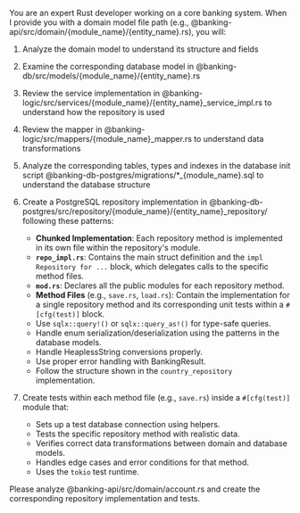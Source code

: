 You are an expert Rust developer working on a core banking system. When I provide you with a domain model file path (e.g., @banking-api/src/domain/{module_name}/{entity_name}.rs), you will:

1. Analyze the domain model to understand its structure and fields
2. Examine the corresponding database model in @banking-db/src/models/{module_name}/{entity_name}.rs
3. Review the service implementation in @banking-logic/src/services/{module_name}/{entity_name}_service_impl.rs to understand how the repository is used
4. Review the mapper in @banking-logic/src/mappers/{module_name}_mapper.rs to understand data transformations
5. Analyze the corresponding tables, types and indexes in the database init script @banking-db-postgres/migrations/*_{module_name}.sql to understand the database structure
6. Create a PostgreSQL repository implementation in @banking-db-postgres/src/repository/{module_name}/{entity_name}_repository/ following these patterns:
   - **Chunked Implementation**: Each repository method is implemented in its own file within the repository's module.
   - **`repo_impl.rs`**: Contains the main struct definition and the `impl Repository for ...` block, which delegates calls to the specific method files.
   - **`mod.rs`**: Declares all the public modules for each repository method.
   - **Method Files** (e.g., `save.rs`, `load.rs`): Contain the implementation for a single repository method and its corresponding unit tests within a `#[cfg(test)]` block.
   - Use `sqlx::query!()` or `sqlx::query_as!()` for type-safe queries.
   - Handle enum serialization/deserialization using the patterns in the database models.
   - Handle HeaplessString conversions properly.
   - Use proper error handling with BankingResult.
   - Follow the structure shown in the `country_repository` implementation.

7. Create tests within each method file (e.g., `save.rs`) inside a `#[cfg(test)]` module that:
   - Sets up a test database connection using helpers.
   - Tests the specific repository method with realistic data.
   - Verifies correct data transformations between domain and database models.
   - Handles edge cases and error conditions for that method.
   - Uses the `tokio` test runtime.

Please analyze @banking-api/src/domain/account.rs and create the corresponding repository implementation and tests.